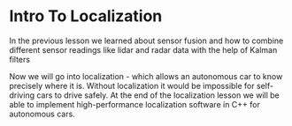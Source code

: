 # Intro To Localization

In the previous lesson we learned about sensor fusion and how to combine different sensor readings like lidar and radar data with the help of Kalman filters

Now we will go into localization - which allows an autonomous car to know precisely where it is. Without localization it would be impossible for self-driving cars to drive safely. At the end of the localization lesson we will be able to implement high-performance localization software in C++ for autonomous cars.
